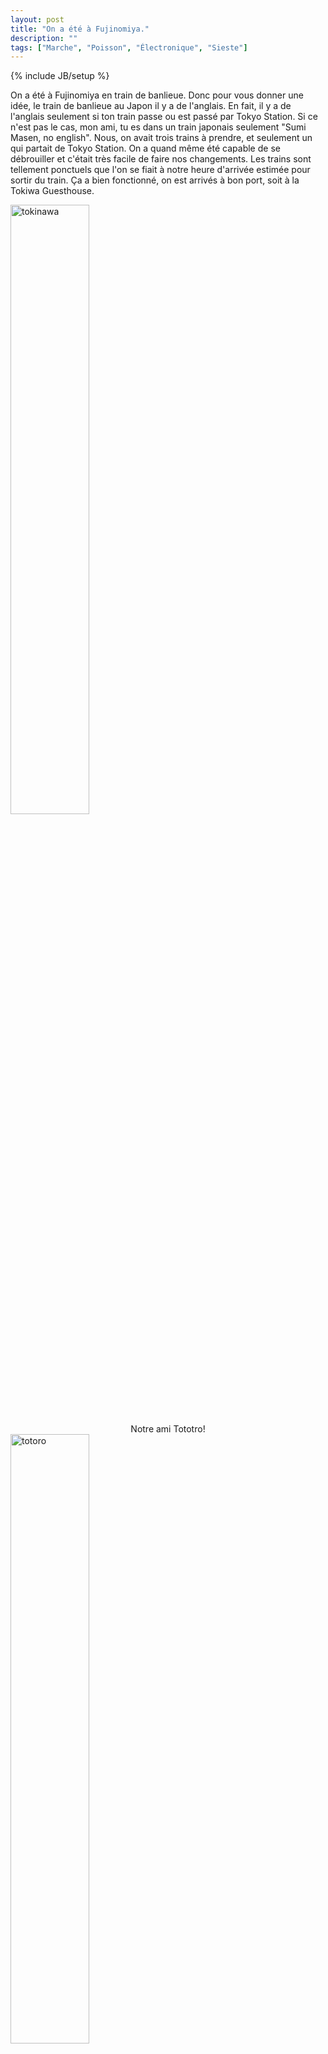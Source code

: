 ```yaml
---
layout: post
title: "On a été à Fujinomiya."
description: ""
tags: ["Marche", "Poisson", "Électronique", "Sieste"]
---
```

{% include JB/setup %}

On a été à Fujinomiya en train de banlieue. Donc pour vous donner une idée, le
train de banlieue au Japon il y a de l'anglais. En fait, il y a de l'anglais
seulement si ton train passe ou est passé par Tokyo Station. Si ce n'est pas le
cas, mon ami, tu es dans un train japonais seulement "Sumi Masen, no english".
Nous, on avait trois trains à prendre, et seulement un qui partait de Tokyo
Station. On a quand même été capable de se débrouiller et c'était très facile de
faire nos changements. Les trains sont tellement ponctuels que l'on se fiait à
notre heure d'arrivée estimée pour sortir du train. Ça a bien fonctionné, on est
arrivés à bon port, soit à la Tokiwa Guesthouse.

<img src="https://lh4.googleusercontent.com/-5zKA_MbagSw/VVG-ogChuRI/AAAAAAAADMo/weyvIbT4uw0/w425-h566-no/IMG_5099.JPG" width="50%" alt="tokinawa">

<center>Notre ami Tototro!</center>
<img src="https://lh4.googleusercontent.com/-2Ud9MgZt9Vk/VU6iyx0tMKI/AAAAAAAAC2w/2ItnaqPKn3s/w755-h566-no/IMG_20150509_163132.jpg" width="50%" alt="totoro">

Le propriétaire, Daisuke, parle un excellent anglais et sa femme, Atsuko,
également. De très bonnes personnes, très gentilles. Nous sommes arrivés en fin
d'après-midi chez eux et ils nous ont donné une carte de la ville avec des
suggestions de restaurants. Nous partons donc explorer la petite ville de
Fujinomiya.

Nous avons trouvé un petit shrine, très joli, au milieu de nulle part. 



<img src="https://lh4.googleusercontent.com/-HZpgWgLui9E/VU6iy_f0ETI/AAAAAAAAC2w/Vn2qemfMe1c/w755-h566-no/IMG_20150509_172606.jpg" width="50%" alt="tokinawa">

<center>Tout en bois!</center>
<img src="https://lh4.googleusercontent.com/-ywH_OY6q9i4/VU6iy7oNfWI/AAAAAAAAC2w/m3vdlPnOaVA/w755-h566-no/IMG_20150509_172635.jpg" width="75%" alt="sculpture">

<img src="https://lh4.googleusercontent.com/-Q9MBt0E9THg/VU6iy_7_GbI/AAAAAAAAC2w/bY-kkwhH8j8/w425-h566-no/IMG_20150509_172735.jpg" width="50%" alt="sculpture">



Il était bordé par une petite rivière que nous avons suivie et qui nous a mené à un plus
grand shrine.

<center>La rivière en question</center>
<img src="https://lh4.googleusercontent.com/-aSUYojYMdxQ/VU6iy-HTebI/AAAAAAAAC2w/tBuKB2Z43ug/w425-h566-no/IMG_20150509_172337.jpg" width="50%" alt="rivier">

Il s'agit du shrine de la ville de Fujinomiya. Il est très réputé.
Nous avons d'ailleurs vu beaucoup de personnes effectuer une sorte de pèlerinage
à cet endroit.

<img src="https://lh6.googleusercontent.com/-U8nDidUqzIA/VU6iy7L8JqI/AAAAAAAAC2w/xjSnUX5Ptq4/w755-h566-no/IMG_20150509_173927.jpg" width="75%" alt="gate">


<img src="https://lh6.googleusercontent.com/-1X4F6qxJNCE/VU6iy99LGRI/AAAAAAAAC2w/D8eaR6IYaHY/w755-h566-no/IMG_20150509_174402.jpg" width="75%" alt="pond">

<img src="https://lh4.googleusercontent.com/-FeRHk7VrvT8/VVG-oiKpGYI/AAAAAAAADNg/Yd6AvbIMXs4/w755-h566-no/IMG_5100.JPG" width="75%" alt="shrine">
<img src="https://lh4.googleusercontent.com/-BmQW8KpUw3U/VVG-o9j9jhI/AAAAAAAADMs/suW8wYl1Oxg/w755-h566-no/IMG_5101.JPG" width="75%" alt="shrine">
<img src="https://lh4.googleusercontent.com/-a95O-hk5yAM/VVG-rxj8m1I/AAAAAAAADNc/mhvAXMqqwIc/w755-h566-no/IMG_5106.JPG" width="75%" alt="shrine">
<img src="https://lh4.googleusercontent.com/-xG7EMw1QJzw/VVG-p5yaspI/AAAAAAAADM8/DTkDgpFu39c/w755-h566-no/IMG_5102.JPG" width="75%" alt="shrine">

<img src="https://lh6.googleusercontent.com/-4ZxnhzfO5CU/VVFgZ0b_zuI/AAAAAAAADDs/AR0MSsT2Q_Q/w755-h566-no/IMG_20150510_120459.jpg" width="75%" alt="shrine">






Nous sommes ensuite allés manger du Yakisoba. On a suivi les recommendations de
Daisuke et Atsuko et nous sommes arrivés à un restaurant avec des tables ayant
des barbecues à même la table. Nous nous sommes régalés! Tout était délicieux à
l'exception d'une chose, qu'une certaine personne a commandé. 

<center>Yakisoba: nouille sauté</center>
<img src="https://lh6.googleusercontent.com/-BO2u05ZLXEQ/VU6iy4hnZNI/AAAAAAAAC2w/Hf9rqql4B58/w425-h566-no/IMG_20150509_183455.jpg" width="50%" alt="yakisoba">

<center>Porc et kimchi</center>
<img src="https://lh6.googleusercontent.com/-PZG6tRn8rjU/VU6iy6EH0II/AAAAAAAAC2w/fpuwD36TCDc/w425-h566-no/IMG_20150509_183457.jpg" width="50%" alt="">

<center>Tako-yaki: Boule de pâte avec pieuvre</center>
<img src="https://lh6.googleusercontent.com/-ORbSjqCvQPw/VU6iy27Ym9I/AAAAAAAAC2w/5nX8dVRHDns/w425-h566-no/IMG_20150509_183500.jpg" width="50%" alt="">

<center>Saucisse et boeuf</center>
<img src="https://lh4.googleusercontent.com/-AOH1i3FvOqc/VU6iy8wKqqI/AAAAAAAAC2w/bzmsySs34_I/w425-h566-no/IMG_20150509_191119.jpg" width="50%" alt="">

Jonathan a commandé le "3 guts platter". Le "3 guts platter" c'est une assiette assortie
d'entrailles de porc. Elle contenait du diaphragme, des bajoues et quelque chose
que nous ne pouvions pas du tout identifier.

<img src="https://lh6.googleusercontent.com/-A41NLhvcsOc/VU6iy3vefpI/AAAAAAAAC2w/H4jEH29duG0/w425-h566-no/IMG_20150509_191604.jpg" width="50%" alt="guts">


Bien entendu, on est là pour goûter à tout et Jonathan est le premier à se
donner pour la matière non identifiée. On dirait du blanc d'oeuf, pas très cuit.
Jonathan fait cuire son morceau quelques instants et goûte. Notre surprise
lorsqu'après quelques secondes, Jonathan recrache le morceau. Il nous dit alors
que c'est probablement la chose la plus immonde qu'il ait jamais mangé.
Marc-André s'essaie à son tour. Il apprend des erreurs de Jonathan et fait cuire
son morceau pendant au moins 5 grosses minutes. Il goûte et mange son morceau.
Viens mon tour, et j'ai la mauvaise idée de demander ce que ça goûte. La réponse
de Jonathan: "As-tu déjà été dans une porcherie?"

Je me lance et je dois vous dire, le goût de procherie, c'est faible comme
comparaison. Je vous explique comment j'ai ressenti le goût de cette atrocité.
J'ai pris le morceau et j'ai commencé à mastiquer. So far, so good. Il n'y a pas
de goût, la texture est étrange. Le problème est quand la salive commence à
entrer en jeu. C'est le véhicule du goût. J'ai eu l'impression que quelqu'un
avait pelleté du fumier direct dans ma bouche et que ma salive s'imbibait du
goût singulier et de l'odeur particulière d'une porcherie laissée sans entretien
pendant une canicule. C'était complètement immonde. C'était pas mangeable, mais
j'ai mangé le morceau et on a laissé le reste de côté.

<center>Petit cornet question de faire passer le goût de porcherie</center>
<img src="https://lh6.googleusercontent.com/-VAFKsgoz6aM/VU6iywPmxvI/AAAAAAAAC2w/SJsdswBDxxs/w425-h566-no/IMG_20150509_202148.jpg" width="50%" alt="guts">


On est rentrés à Tokiwa, et nous avons regardé un film japonais sous-titré en
anglais avec les propriétaires. On a été à Fujinomiya...

